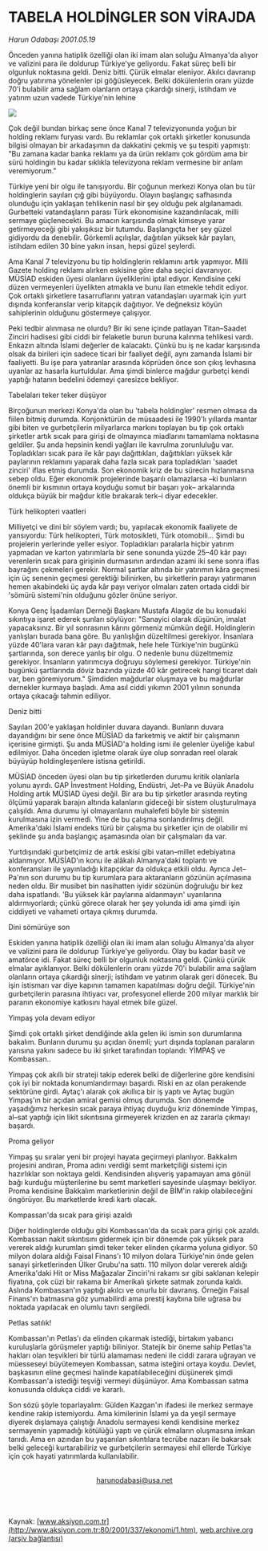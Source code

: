 # TABELA HOLDİNGLER SON VİRAJDA

*Harun Odabaşı 2001.05.19*

<div>
 <p class="spot">
  Önceden yanına hatiplik özelliği olan  iki imam alan soluğu Almanya'da  alıyor ve valizini para ile doldurup  Türkiye'ye geliyordu. Fakat süreç belli  bir olgunluk noktasına geldi. Deniz  bitti. Çürük elmalar eleniyor. Akılcı  davranıp doğru yatırıma yönelenler ipi  göğüsleyecek. Belki dökülenlerin  oranı yüzde 70'i bulabilir ama sağlam  olanların ortaya çıkardığı sinerji,  istihdam ve yatırım uzun vadede  Türkiye'nin lehine
 </p>
 <p class="metin">
 </p>
 <img border="0" src="/web/20020117010334im_/http://www.aksiyon.com.tr/2001/337/resimler/Tabela.jpg"/>
 <p class="metin">
  Çok değil bundan birkaç sene önce Kanal 7 televizyonunda yoğun bir holding reklamı furyası vardı. Bu reklamlar çok ortaklı şirketler konusunda bilgisi olmayan bir arkadaşımın da dakkatini çekmiş ve şu tespiti yapmıştı: "Bu zamana kadar banka reklamı ya da ürün reklamı çok gördüm ama bir sürü holdingin bu kadar sıklıkla televizyona reklam vermesine bir anlam veremiyorum."
 </p>
 <p class="metin">
  Türkiye yeni bir olgu ile tanışıyordu. Bir çoğunun merkezi Konya olan bu tür holdinglerin sayıları çığ gibi büyüyordu. Olayın başlangıç safhasında olunduğu için yaklaşan tehlikenin nasıl bir şey olduğu pek algılanamadı. Gurbetteki vatandaşların parası Türk ekonomisine kazandırılacak, milli sermaye güçlenecekti. Bu amacın karşısında olmak kimseye yarar getirmeyeceği gibi yakışıksız bir tutumdu. Başlangıçta her şey güzel gidiyordu da denebilir. Görkemli açılışlar, dağıtılan yüksek kâr payları, istihdam edilen 30 bine yakın insan, hepsi güzel şeylerdi.
 </p>
 <p class="metin">
  Ama Kanal 7 televizyonu bu tip holdinglerin reklamını artık yapmıyor. Milli Gazete holding reklamı alırken eskisine göre daha seçici davranıyor. MÜSİAD eskiden üyesi olanların üyeliklerini iptal ediyor. Kendisine çeki düzen vermeyenleri üyelikten atmakla ve bunu ilan etmekle tehdit ediyor. Çok ortaklı şirketlere tasarruflarını yatıran vatandaşları uyarmak için yurt dışında konferanslar verip kitapçık dağıtıyor. Ve değneksiz köyün sahiplerinin olduğunu göstermeye çalışıyor.
 </p>
 <p class="metin">
  Peki tedbir alınmasa ne olurdu? Bir iki sene içinde patlayan Titan–Saadet Zinciri hadisesi gibi ciddi bir felaketle burun buruna kalınma tehlikesi vardı. Enkazın altında İslami değerler de kalacaktı. Çünkü bu iş ne kadar karşısında olsak da birileri için sadece ticari bir faaliyet değil, aynı zamanda İslami bir faaliyetti. Bu işe para yatıranlar arasında köprüden önce son çıkış levhasına uyanlar az hasarla kurtuldular. Ama şimdi binlerce mağdur gurbetçi kendi yaptığı hatanın bedelini ödemeyi çaresizce bekliyor.
 </p>
 <p class="metin">
  Tabelaları teker teker düşüyor
 </p>
 <p class="metin">
  Birçoğunun merkezi Konya'da olan bu 'tabela holdingler' resmen olmasa da fiilen bitmiş durumda. Konjonktürün de müsaadesi ile 1990'lı yıllarda mantar gibi biten ve gurbetçilerin milyarlarca markını toplayan bu tip çok ortaklı şirketler artık sıcak para girişi de olmayınca miadlarını tamamlama noktasına geldiler. Şu anda hepsinin kendi yağları ile kavrulma zorunluluğu var. Topladıkları sıcak para ile kâr payı dağıttıkları, dağıttıkları yüksek kâr paylarının reklamını yaparak daha fazla sıcak para topladıkları 'saadet zinciri' iflas etmiş durumda. Son ekonomik kriz de bu sürecin hızlanmasına sebep oldu. Eğer ekonomik projelerinde başarılı olamazlarsa –ki bunların önemli bir kısmının ortaya koyduğu somut bir başarı yok– arkalarında oldukça büyük bir mağdur kitle bırakarak terk–i diyar edecekler.
 </p>
 <p class="metin">
  Türk helikopteri vaatleri
 </p>
 <p class="metin">
  Milliyetçi ve dini bir söylem vardı; bu, yapılacak ekonomik faaliyete de yansıyordu: Türk helikopteri, Türk motosikleti, Türk otomobili... Şimdi bu projelerin yerlerinde yeller esiyor. Topladıkları paralarla hiçbir yatırım yapmadan ve karton yatırımlarla bir sene sonunda yüzde 25–40 kâr payı verenlerin sıcak para girişinin durmasının ardından azami iki sene sonra iflas bayrağını çekmeleri gerekir. Normal şartlar altında bir yatırımın kâra geçmesi için üç senenin geçmesi gerektiği bilinirken, bu şirketlerin parayı yatırmanın hemen akabindeki üç ayda kâr payı veriyor olmaları zaten ortada ciddi bir 'sömürü sistemi'nin olduğunu gözler önüne seriyor.
 </p>
 <p class="metin">
  Konya Genç İşadamları Derneği Başkanı Mustafa Alagöz de bu konudaki sıkıntıya işaret ederek şunları söylüyor: "Sanayici olarak düşünün, imalat yapacaksınız. Bir yıl sonrasının kârını görmeniz mümkün değil. Holdinglerin yanlışları burada bana göre. Bu yanlışlığın düzeltilmesi gerekiyor. İnsanlara yüzde 40'lara varan kâr payı dağıtmak, hele hele Türkiye'nin bugünkü şartlarında, son derece yanlış bir olgu. O nedenle bunu düzeltmemiz gerekiyor. İnsanların yatırımcıya doğruyu söylemesi gerekiyor. Türkiye'nin bugünkü şartlarında döviz bazında yüzde 40 kâr getirecek hangi ticaret dalı var, ben göremiyorum." Şimdiden mağdurlar oluşmaya ve bu mağdurlar dernekler kurmaya başladı. Ama asıl ciddi yıkımın 2001 yılının sonunda ortaya çıkacağı tahmin ediliyor.
 </p>
 <p class="metin">
  Deniz bitti
 </p>
 <p class="metin">
  Sayıları 200'e yaklaşan holdinler duvara dayandı. Bunların duvara dayandığını bir sene önce MÜSİAD da farketmiş ve aktif bir çalışmanın içerisine girmişti. Şu anda MÜSİAD'a holding ismi ile gelenler üyeliğe kabul edilmiyor. Daha önceden işletme olarak üye olup sonradan reel olarak büyüyüp holdingleşenlere istisna getirildi.
 </p>
 <p class="metin">
  MÜSİAD önceden üyesi olan bu tip şirketlerden durumu kritik olanlarla yolunu ayırdı. GAP İnvestment Holding, Endüstri, Jet–Pa ve Büyük Anadolu Holding artık MÜSİAD üyesi değil. Bir ara bu tip şirketler arasında reyting ölçümü yaparak barajın altında kalanların gideceği bir sistem oluşturulmaya çalışıldı. Ama durumu iyi olmayanların muhalefeti böyle bir sistemin kurulmasına izin vermedi. Yine de bu çalışma sonlandırılmış değil. Amerika'daki İslami endeks türü bir çalışma bu şirketler için de olabilir mi şeklinde şu anda başlangıç aşamasında olan bir çalışmaları da var.
 </p>
 <p class="metin">
  Yurtdışındaki gurbetçimiz de artık eskisi gibi vatan–millet edebiyatına aldanmıyor. MÜSİAD'ın konu ile alâkalı Almanya'daki toplantı ve konferansları ile yayınladığı kitapçıklar da oldukça etkili oldu. Ayrıca Jet–Pa'nın son durumu bu tip kurumlara para aktaranların gözünün açılmasına neden oldu. Bir musibet bin nasihatten iyidir sözünün doğruluğu bir kez daha ispatlandı. 'Bu yüksek kâr paylarına aldanmayın' uyarılarına aldırmıyorlardı; çünkü görece olarak her şey yolunda idi ama şimdi işin ciddiyeti ve vahameti ortaya çıkmış durumda.
 </p>
 <p class="metin">
  Dini sömürüye son
 </p>
 <p class="metin">
  Eskiden yanına hatiplik özelliği olan iki imam alan soluğu Almanya'da alıyor ve valizini para ile doldurup Türkiye'ye geliyordu. Olay bu kadar basit ve amatörce idi. Fakat süreç belli bir olgunluk noktasına geldi. Çünkü çürük elmalar ayıklanıyor. Belki dökülenlerin oranı yüzde 70'i bulabilir ama sağlam olanların ortaya çıkardığı sinerji; istihdam ve yatırım olarak geri dönecek. Bu işin istismarı var diye kapının tamamen kapatılması doğru değil. Türkiye'nin gurbetçilerin parasına ihtiyacı var, profesyonel ellerde 200 milyar marklık bir paranın ekonomiye katkısını hayal etmek bile güzel.
 </p>
 <p class="metin">
  Yimpaş yola devam ediyor
 </p>
 <p class="metin">
  Şimdi çok ortaklı şirket dendiğinde akla gelen iki ismin son durumlarına bakalım. Bunların durumu şu açıdan önemli; yurt dışında toplanan paraların yarısına yakını sadece bu iki şirket tarafından toplandı: YİMPAŞ ve Kombassan..
 </p>
 <p class="metin">
  Yimpaş çok akıllı bir strateji takip ederek belki de diğerlerine göre kendisini çok iyi bir noktada konumlandırmayı başardı. Riski en az olan perakende sektörüne girdi. Aytaç'ı alarak çok akıllıca bir iş yaptı ve Aytaç bugün Yimpaş'ın bir açıdan amiral gemisi olmuş durumda. Son dönemde yaşadığımız herkesin sıcak paraya ihtiyaç duyduğu kriz döneminde Yimpaş, al–sat yaptığı için likit sıkıntısına girmeyerek krizden en az zararla çıkmayı başardı.
 </p>
 <p class="metin">
  Proma geliyor
 </p>
 <p class="metin">
  Yimpaş şu sıralar yeni bir projeyi hayata geçirmeyi planlıyor. Bakkalım projesini andıran, Proma adını verdiği semt marketçiliği sistemi için hazırlıklar son noktaya geldi. Kendisinden alışveriş yapamayan ama gönül bağı kurduğu müşterilerine bu semt marketleri sayesinde ulaşmayı bekliyor. Proma kendisine Bakkalım marketlerinin değil de BİM'in rakip olabileceğini öngörüyor. Bu marketlerde kredi kartı olacak.
 </p>
 <p class="metin">
  Kompassan'da sıcak para girişi azaldı
 </p>
 <p class="metin">
  Diğer holdinglerde olduğu gibi Kombassan'da da sıcak para girişi çok azaldı. Kombassan nakit sıkıntısını gidermek için bir dönemde çok yüksek para vererek aldığı kurumları şimdi teker teker elinden çıkarma yoluna gidiyor. 50 milyon dolara aldığı Faisal Finans'ı 10 milyon dolara Türkiye'nin önde gelen sanayi şirketlerinden Ülker Grubu'na sattı. 110 milyon dolar vererek aldığı Amerika'daki Hit or Miss Mağazalar Zinciri'ni rakamı sır gibi saklanan kelepir fiyatına, çok cüzi bir rakama bir Amerikalı şirkete satmak zorunda kaldı. Aslında Kombassan'ın yaptığı akılcı ve onurlu bir davranış. Örneğin Faisal Finans'ın batmasına göz yumabilirdi ama prestij kaybına bile uğrasa bu noktada yapılacak en olumlu tavrı sergiledi.
 </p>
 <p class="metin">
  Petlas satılık!
 </p>
 <p class="metin">
  Kombassan'ın Petlas'ı da elinden çıkarmak istediği, birtakım yabancı kuruluşlarla görüşmeler yaptığı biliniyor. Statejik bir öneme sahip Petlas'ta hakları olan teşvikleri bir türlü alamaması nedeni ile ciddi zarara uğrayan ve müesseseyi büyütemeyen Kombassan, satma isteğini ortaya koydu. Devlet, başkasının eline geçmesi halinde kapatılabileceğini düşünerek şimdi Kombassan'a istediği teşviği vermeyi düşünüyor. Ama Kombassan satma konusunda oldukça ciddi ve kararlı.
 </p>
 <p class="metin">
  Son sözü şöyle toparlayalım: Gülden Kazgan'ın ifadesi ile merkez sermaye kendine rakip istemiyordu. Ama kimilerinin İslami ya da yeşil sermaye diyerek dışlamaya çalıştığı Anadolu sermayesi kendi kendisine merkez sermayenin yapmadığı kötülüğü yaptı ve çürük elmaların oluşmasına imkan tanıdı. Ama en azından bu yaşanılan sıkıntılara tecrübe nazarı ile bakarsak belki geleceği kurtarabiliriz ve gurbetçilerin sermayesi ehil ellerde Türkiye için çok hayati yatırımlarda kullanılabilir.
 </p>
 <br/>
 <center>
  <a class="anaorta" href="http://web.archive.org/web/20020117010334/mailto:harunodabasi@usa.net">
   harunodabasi@usa.net
  </a>
 </center>
 <br/>
 <br/>
 <br/>
</div>

Kaynak: [www.aksiyon.com.tr](http://www.aksiyon.com.tr:80/2001/337/ekonomi/1.htm), [web.archive.org (arşiv bağlantısı)](http://web.archive.org/web/20020117010334/http://www.aksiyon.com.tr:80/2001/337/ekonomi/1.htm)
